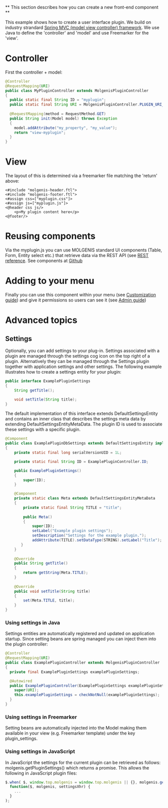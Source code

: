 **
This section describes how you can create a new front-end component
**

This example shows how to create a user interface plugin. We build on industry strandard [Spring MVC (model view controller) framework](http://docs.spring.io/spring/docs/current/spring-framework-reference/html/mvc.html). We use Java to define the 'controller' and 'model' and use Freemarker for the 'view'.

# Controller
First the controller + model:

```java
@Controller
@RequestMapping(URI)
public class MyPluginController extends MolgenisPluginController
{
  public static final String ID = "myplugin";
  public static final String URI = MolgenisPluginController.PLUGIN_URI_PREFIX + ID;
  
  @RequestMapping(method = RequestMethod.GET)
  public String init(Model model) throws Exception
  {
    model.addAttribute("my_property", "my_value");
    return "view-myplugin";
  }
}
```

# View
The layout of this is determined via a freemarker file matching the 'return' above:

```freemarker
<#include "molgenis-header.ftl">
<#include "molgenis-footer.ftl">
<#assign css=["myplugin.css"]>
<#assign js=["myplugin.js"]>
<@header css js/>
    <p>My plugin content here</p>
<@footer/>
```

# Reusing components
Via the myplugin.js you can use MOLGENIS standard UI components (Table, Form, Entity select etc.) that retrieve data via the REST API (see [REST reference](/documentation). See components at [Github](https://github.com/molgenis/molgenis/tree/master//molgenis-core-ui/src/main/resources/js/component)

# Adding to your menu

Finally you can use this component within your menu (see [Customization guide](/documentation/guide-customize)) and give it permissions so users can see it (see [Admin guide](/documentation/guide-admin))

# Advanced topics

## Settings

Optionally, you can add settings to your plug-in. Settings associated with a plugin are managed through the settings cog icon on the top right of a plugin. Alternatively they can be managed through the Settings plugin together with application settings and other settings. The following example illustrates how to create a settings entity for your plugin:

```java
public interface ExamplePluginSettings
{
	String getTitle();

	void setTitle(String title);
}
```

The default implementation of this interface extends DefaultSettingsEntity and contains an inner class that describes the settings meta data by extending DefaultSettingsEntityMetaData. The plugin ID is used to associate these settings with a specific plugin.

```java
@Component
public class ExamplePluginDbSettings extends DefaultSettingsEntity implements ExamplePluginSettings
{
	private static final long serialVersionUID = 1L;

	private static final String ID = ExamplePluginController.ID;

	public ExamplePluginSettings()
	{
		super(ID);
	}

	@Component
	private static class Meta extends DefaultSettingsEntityMetaData
	{
		private static final String TITLE = "title";
		
		public Meta()
		{
			super(ID);
			setLabel("Example plugin settings");
			setDescription("Settings for the example plugin.");
		    addAttribute(TITLE).setDataType(STRING).setLabel("Title");
       }
	}
	
	@Override
	public String getTitle()
	{
		return getString(Meta.TITLE);
	}
	
	@Override
	public void setTitle(String title)
    {
		set(Meta.TITLE, title);
	}
}
```

### Using settings in Java
Settings entities are automatically registered and updated on application startup. Since setting beans are spring managed you can inject them into the plugin controller:

```java
@Controller
@RequestMapping(URI)
public class ExamplePluginController extends MolgenisPluginController
{
  private final ExamplePluginSettings examplePluginSettings;

  @Autowired
  public ExamplePluginController(ExamplePluginSettings examplePluginSettings) {
	super(URI);
	this.examplePluginSettings = checkNotNull(examplePluginSettings);
  }
}
```

### Using settings in Freemarker
Setting beans are automatically injected into the Model making them available in your view (e.g. Freemarker template) under the key plugin_settings. 

### Using settings in JavaScript
In JavaScript the settings for the current plugin can be retrieved as follows:
molgenis.getPluginSettings() which returns a promise. This allows the following in JavaScript plugin files:

```javascript
$.when( $, window.top.molgenis = window.top.molgenis || {}, molgenis.getPluginSettings()).then(
  function($, molgenis, settingsXhr) {
	...
  }
);
```


